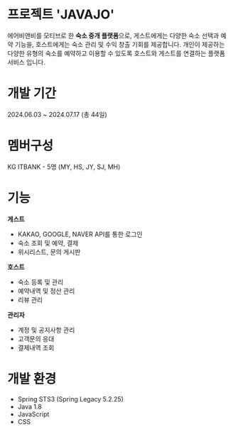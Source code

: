 # 프로젝트 'JAVAJO' 
에어비앤비를 모티브로 한 **숙소 중개 플랫폼**으로, 게스트에게는 다양한 숙소 선택과 예약 기능을, 호스트에게는 숙소 관리 및 수익 창출 기회를 제공합니다.
개인이 제공하는 다양한 유형의 숙소를 예약하고 이용할 수 있도록 호스트와 게스트를 연결하는 플랫폼 서비스 입니다.

# 개발 기간
2024.06.03 ~ 2024.07.17 (총 44일)  

# 멤버구성
KG ITBANK - 5명 (MY, HS, JY, SJ, MH)

# 기능

**게스트**
* KAKAO, GOOGLE, NAVER API를 통한 로그인
* 숙소 조회 및 예약, 결제
* 위시리스트, 문의 게시판

**호스트**
* 숙소 등록 및 관리
* 예약내역 및 정산 관리
* 리뷰 관리

**관리자**
* 계정 및 공지사항 관리
* 고객문의 응대
* 결제내역 조회

# 개발 환경
* Spring STS3 (Spring Legacy 5.2.25)
* Java 1.8
* JavaScript
* CSS
